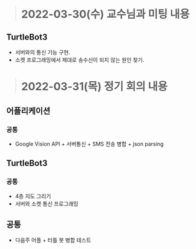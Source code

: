 ># 2022-03-30(수) 교수님과 미팅 내용

## TurtleBot3
* 서버와의 통신 기능 구현.
* 소켓 프로그래밍에서 제대로 송수신이 되지 않는 원인 찾기.

># 2022-03-31(목) 정기 회의 내용

## 어플리케이션
### 공통
* Google Vision API + 서버통신 + SMS 전송 병합 + json parsing

## TurtleBot3
### 공통
* 4층 지도 그리기
* 서버와 소켓 통신 프로그래밍

## 공통
* 다음주 어플 + 터틀 봇 병합 테스트
